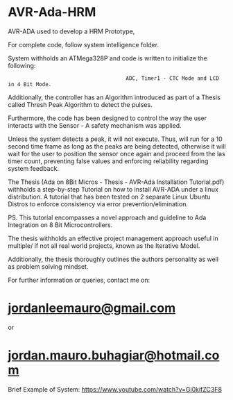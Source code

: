 # AVR-Ada-HRM
AVR-ADA used to develop a HRM Prototype,

For complete code, follow system intelligence folder.

System withholds an ATMega328P and code is written to initialize the following: 

                                          ADC, Timer1 - CTC Mode and LCD in 4 Bit Mode.

Additionally, the controller has an Algorithm introduced as part of a Thesis called Thresh Peak Algorithm to detect the pulses.

Furthermore, the code has been designed to control the way the user interacts with the Sensor - A safety mechanism was applied.

Unless the system detects a peak, it will not execute. Thus, will run for a 10 second time frame as long as the peaks are being detected, otherwise it will wait for the user to position the sensor once again and proceed from the las timer count, preventing false values and enforcing reliability regarding system feedback. 

The Thesis (Ada on 8Bit Micros - Thesis - AVR-Ada Installation Tutorial.pdf) withholds a step-by-step Tutorial on how to install AVR-ADA under a linux distribution. A tutorial that has been tested on 2 separate Linux Ubuntu Distros to enforce consistency via error prevention/elimination. 

PS. This tutorial encompasses a novel approach and guideline to Ada Integration on 8 Bit Microcontrollers.

The thesis withholds an effective project management approach useful in multiple/ if not all real world projects, known as the Iterative Model. 

Additionally, the thesis thoroughly outlines the authors personality as well as problem solving mindset.

For further information or queries, contact me on:
# jordanleemauro@gmail.com
or
# jordan.mauro.buhagiar@hotmail.com
Brief Example of System: https://www.youtube.com/watch?v=Gi0kifZC3F8
